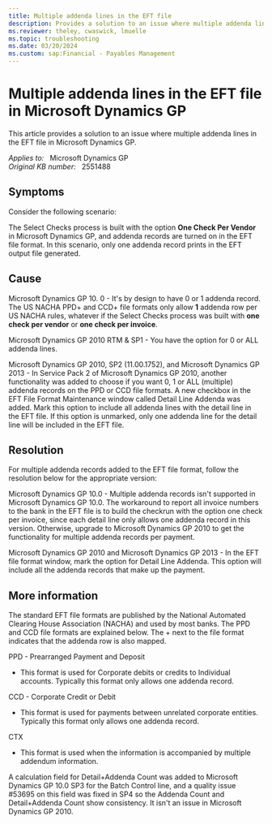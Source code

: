 ```yaml
---
title: Multiple addenda lines in the EFT file
description: Provides a solution to an issue where multiple addenda lines in the EFT file in Microsoft Dynamics GP.
ms.reviewer: theley, cwaswick, lmuelle
ms.topic: troubleshooting
ms.date: 03/20/2024
ms.custom: sap:Financial - Payables Management
---
```

# Multiple addenda lines in the EFT file in Microsoft Dynamics GP

This article provides a solution to an issue where multiple addenda lines in the EFT file in Microsoft Dynamics GP.

_Applies to:_ &nbsp; Microsoft Dynamics GP  
_Original KB number:_ &nbsp; 2551488

## Symptoms

Consider the following scenario:

The Select Checks process is built with the option **One Check Per Vendor** in Microsoft Dynamics GP, and addenda records are turned on in the EFT file format. In this scenario, only one addenda record prints in the EFT output file generated.

## Cause

Microsoft Dynamics GP 10. 0 - It's by design to have 0 or 1 addenda record. The US NACHA PPD+ and CCD+ file formats only allow **1** addenda row per US NACHA rules, whatever if the Select Checks process was built with **one check per vendor** or **one check per invoice**.

Microsoft Dynamics GP 2010 RTM & SP1 - You have the option for 0 or ALL addenda lines.

Microsoft Dynamics GP 2010, SP2 (11.00.1752), and Microsoft Dynamics GP 2013 - In Service Pack 2 of Microsoft Dynamics GP 2010, another functionality was added to choose if you want 0, 1 or ALL (multiple) addenda records on the PPD or CCD file formats. A new checkbox in the EFT File Format Maintenance window called Detail Line Addenda was added. Mark this option to include all addenda lines with the detail line in the EFT file. If this option is unmarked, only one addenda line for the detail line will be included in the EFT file.

## Resolution

For multiple addenda records added to the EFT file format, follow the resolution below for the appropriate version:

Microsoft Dynamics GP 10.0 - Multiple addenda records isn't supported in Microsoft Dynamics GP 10.0. The workaround to report all invoice numbers to the bank in the EFT file is to build the checkrun with the option one check per invoice, since each detail line only allows one addenda record in this version. Otherwise, upgrade to Microsoft Dynamics GP 2010 to get the functionality for multiple addenda records per payment.

Microsoft Dynamics GP 2010 and Microsoft Dynamics GP 2013 - In the EFT file format window, mark the option for Detail Line Addenda. This option will include all the addenda records that make up the payment.

## More information

The standard EFT file formats are published by the National Automated Clearing House Association (NACHA) and used by most banks. The PPD and CCD file formats are explained below. The + next to the file format indicates that the addenda row is also mapped.

PPD - Prearranged Payment and Deposit

- This format is used for Corporate debits or credits to Individual accounts. Typically this format only allows one addenda record.

CCD - Corporate Credit or Debit

- This format is used for payments between unrelated corporate entities. Typically this format only allows one addenda record.

CTX

- This format is used when the information is accompanied by multiple addendum information.

A calculation field for Detail+Addenda Count was added to Microsoft Dynamics GP 10.0 SP3 for the Batch Control line, and a quality issue #53695 on this field was fixed in SP4 so the Addenda Count and Detail+Addenda Count show consistency. It isn't an issue in Microsoft Dynamics GP 2010.
